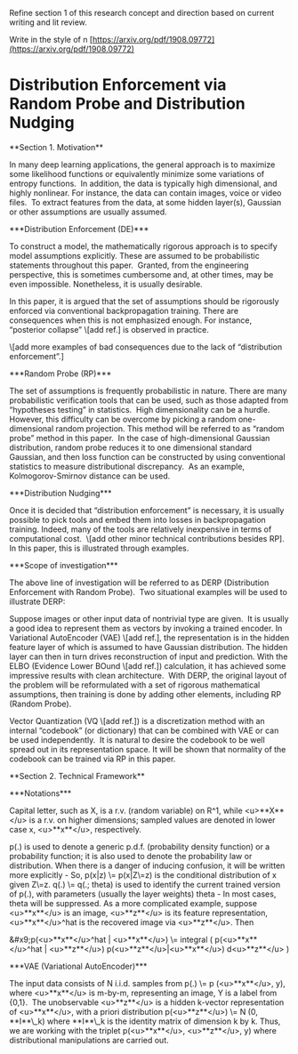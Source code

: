 Refine section 1 of this research concept and direction based on current writing and lit review.&#x20;

Write in the style of n [https://arxiv.org/pdf/1908.09772](https://arxiv.org/pdf/1908.09772)

# Distribution Enforcement via Random Probe and Distribution Nudging

\*\*Section 1. Motivation\*\*

In many deep learning applications, the general approach is to maximize some likelihood functions or equivalently minimize some variations of entropy functions.  In addition, the data is typically high dimensional, and highly nonlinear. For instance, the data can contain images, voice or video files.  To extract features from the data, at some hidden layer(s), Gaussian or other assumptions are usually assumed.  

\*\*\*Distribution Enforcement (DE)\*\*\*

To construct a model, the mathematically rigorous approach is to specify model assumptions explicitly. These are assumed to be probabilistic statements throughout this paper.  Granted, from the engineering perspective, this is sometimes cumbersome and, at other times, may be even impossible. Nonetheless, it is usually desirable.  

In this paper, it is argued that the set of assumptions should be rigorously enforced via conventional backpropagation training. There are consequences when this is not emphasized enough. For instance, “posterior collapse” \\\[add ref.] is observed in practice.

\\\[add more examples of bad consequences due to the lack of “distribution enforcement”.]

\*\*\*Random Probe (RP)\*\*\*

The set of assumptions is frequently probabilistic in nature. There are many probabilistic verification tools that can be used, such as those adapted from “hypotheses testing” in statistics.  High dimensionality can be a hurdle.  However, this difficulty can be overcome by picking a random one-dimensional random projection. This method will be referred to as “random probe” method in this paper.  In the case of high-dimensional Gaussian distribution, random probe reduces it to one dimensional standard Gaussian, and then loss function can be constructed by using conventional statistics to measure distributional discrepancy.  As an example, Kolmogorov-Smirnov distance can be used.

\*\*\*Distribution Nudging\*\*\*

Once it is decided that “distribution enforcement” is necessary, it is usually possible to pick tools and embed them into losses in backpropagation training. Indeed, many of the tools are relatively inexpensive in terms of computational cost.  \\\[add other minor technical contributions besides RP].  In this paper, this is illustrated through examples.

\*\*\*Scope of investigation\*\*\*

The above line of investigation will be referred to as DERP (Distribution Enforcement with Random Probe).  Two situational examples will be used to illustrate DERP:

Suppose images or other input data of nontrivial type are given.  It is usually a good idea to represent them as vectors by invoking a trained encoder. In Variational AutoEncoder (VAE) \\\[add ref.], the representation is in the hidden feature layer of which is assumed to have Gaussian distribution. The hidden layer can then in turn drives reconstruction of input and prediction. With the ELBO (Evidence Lower BOund \\\[add ref.]) calculation, it has achieved some impressive results with clean architecture.  With DERP, the original layout of the problem will be reformulated with a set of rigorous mathematical assumptions, then training is done by adding other elements, including RP (Random Probe).

Vector Quantization (VQ \\\[add ref.]) is a discretization method with an internal “codebook” (or dictionary) that can be combined with VAE or can be used independently.  It is natural to desire the codebook to be well spread out in its representation space. It will be shown that normality of the codebook can be trained via RP in this paper.

\*\*Section 2. Technical Framework\*\*

\*\*\*Notations\*\*\*

Capital letter, such as X, is a r.v. (random variable) on R^1, while \<u>\*\*X\*\*\</u> is a r.v. on higher dimensions; sampled values are denoted in lower case x, \<u>\*\*x\*\*\</u>, respectively.

p(.) is used to denote a generic p.d.f. (probability density function) or a probability function; it is also used to denote the probability law or distribution. When there is a danger of inducing confusion, it will be written more explicitly - So, p(x|z) \\\= p(x|Z\\\=z) is the conditional distribution of x given Z\\\=z. q(.) \\\= q(.; theta) is used to identify the current trained version of p(.), with parameters (usually the layer weights) theta - In most cases, theta will be suppressed. As a more complicated example, suppose \<u>\*\*x\*\*\</u> is an image, \<u>\*\*z\*\*\</u> is its feature representation, \<u>\*\*x\*\*\</u>^hat is the recovered image via \<u>\*\*z\*\*\</u>. Then 

\&#x9;p(\<u>\*\*x\*\*\</u>^hat | \<u>\*\*x\*\*\</u>) \\\= integral ( p(\<u>\*\*x\*\*\</u>^hat | \<u>\*\*z\*\*\</u>) p(\<u>\*\*z\*\*\</u>|\<u>\*\*x\*\*\</u>) d\<u>\*\*z\*\*\</u> )

\*\*\*VAE (Variational AutoEncoder)\*\*\*

The input data consists of N i.i.d. samples from p(.) \\\= p (\<u>\*\*x\*\*\</u>, y), where \<u>\*\*x\*\*\</u> is m-by-m, representing an image, Y is a label from {0,1}.  The unobservable \<u>\*\*z\*\*\</u> is a hidden k-vector representation of \<u>\*\*x\*\*\</u>, with a priori distribution p(\<u>\*\*z\*\*\</u>) \\\= N (0, \*\*I\*\*\\\_k) where \*\*I\*\*\\\_k is the identity matrix of dimension k by k. Thus, we are working with the triplet p(\<u>\*\*x\*\*\</u>, \<u>\*\*z\*\*\</u>, y) where distributional manipulations are carried out.